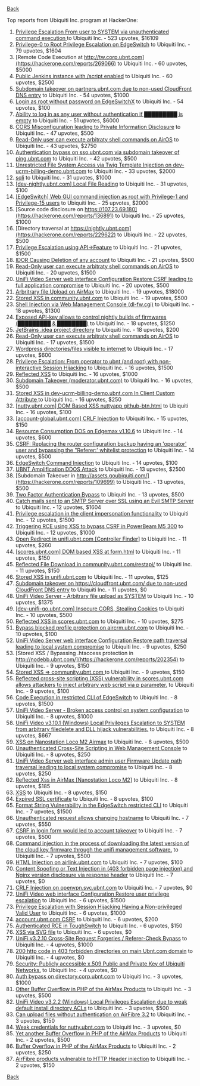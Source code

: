 [Back](../README.md)

Top reports from Ubiquiti Inc. program at HackerOne:

1. [Privilege Escalation From user to SYSTEM via unauthenticated command execution ](https://hackerone.com/reports/544928) to Ubiquiti Inc. - 523 upvotes, $16109
2. [Privilege-0 to Root Privilege Escalation on EdgeSwitch](https://hackerone.com/reports/511025) to Ubiquiti Inc. - 79 upvotes, $1604
3. [Remote Code Execution at http://tw.corp.ubnt.com](https://hackerone.com/reports/269066) to Ubiquiti Inc. - 60 upvotes, $5000
4. [Public Jenkins instance with /script enabled](https://hackerone.com/reports/403402) to Ubiquiti Inc. - 60 upvotes, $2500
5. [Subdomain takeover on partners.ubnt.com due to non-used CloudFront DNS entry](https://hackerone.com/reports/145224) to Ubiquiti Inc. - 54 upvotes, $1000
6. [Login as root without password on EdgeSwitchX](https://hackerone.com/reports/512958) to Ubiquiti Inc. - 54 upvotes, $100
7. [Ability to log in as any user without authentication if █████████ is empty](https://hackerone.com/reports/215053) to Ubiquiti Inc. - 51 upvotes, $6000
8. [CORS Misconfiguration leading to Private Information Disclosure](https://hackerone.com/reports/430249) to Ubiquiti Inc. - 47 upvotes, $500
9. [Read-Only user can execute arbitraty shell commands on AirOS](https://hackerone.com/reports/139398) to Ubiquiti Inc. - 43 upvotes, $2750
10. [Authentication bypass on sso.ubnt.com via subdomain takeover of ping.ubnt.com](https://hackerone.com/reports/172137) to Ubiquiti Inc. - 42 upvotes, $500
11. [Unrestricted File System Access via Twig Template Injection on dev-ucrm-billing-demo.ubnt.com](https://hackerone.com/reports/301406) to Ubiquiti Inc. - 33 upvotes, $2000
12. [sqli](https://hackerone.com/reports/207695) to Ubiquiti Inc. - 31 upvotes, $1000
13. [[dev-nightly.ubnt.com] Local File Reading](https://hackerone.com/reports/260420) to Ubiquiti Inc. - 31 upvotes, $100
14. [[EdgeSwitch] Web GUI command injection as root with Privilege-1 and Privilege-15 users](https://hackerone.com/reports/197958) to Ubiquiti Inc. - 25 upvotes, $2000
15. [Source code disclosure on https://107.23.69.180](https://hackerone.com/reports/136891) to Ubiquiti Inc. - 25 upvotes, $1000
16. [Directory traversal at https://nightly.ubnt.com](https://hackerone.com/reports/229622) to Ubiquiti Inc. - 22 upvotes, $500
17. [Privilege Escalation using API-\>Feature](https://hackerone.com/reports/239719) to Ubiquiti Inc. - 21 upvotes, $1500
18. [IDOR Causing Deletion of any account](https://hackerone.com/reports/156537) to Ubiquiti Inc. - 21 upvotes, $500
19. [Read-Only user can execute arbitraty shell commands on AirOS](https://hackerone.com/reports/128750) to Ubiquiti Inc. - 20 upvotes, $1500
20. [UniFi Video Server web interface Configuration Restore CSRF leading to full application compromise](https://hackerone.com/reports/329749) to Ubiquiti Inc. - 20 upvotes, $500
21. [Arbritrary file Upload on AirMax](https://hackerone.com/reports/73480) to Ubiquiti Inc. - 19 upvotes, $18000
22. [Stored XSS in community.ubnt.com](https://hackerone.com/reports/179164) to Ubiquiti Inc. - 19 upvotes, $500
23. [Shell Injection via Web Management Console (dl-fw.cgi)](https://hackerone.com/reports/121940) to Ubiquiti Inc. - 18 upvotes, $1300
24. [Exposed API-key allows to control nightly builds of firmwares (█████████ & ████████)](https://hackerone.com/reports/179986) to Ubiquiti Inc. - 18 upvotes, $1250
25. [JetBrains .idea project directory](https://hackerone.com/reports/80990) to Ubiquiti Inc. - 18 upvotes, $200
26. [Read-Only user can execute arbitraty shell commands on AirOS](https://hackerone.com/reports/119317) to Ubiquiti Inc. - 17 upvotes, $1500
27. [Wordpress directories/files visible to internet](https://hackerone.com/reports/201984) to Ubiquiti Inc. - 17 upvotes, $600
28. [Privilege Escalation: From operator to ubnt (and root) with non-interactive Session Hijacking](https://hackerone.com/reports/241044) to Ubiquiti Inc. - 16 upvotes, $1500
29. [Reflected XSS](https://hackerone.com/reports/304175) to Ubiquiti Inc. - 16 upvotes, $1000
30. [Subdomain Takeover (moderator.ubnt.com)](https://hackerone.com/reports/181665) to Ubiquiti Inc. - 16 upvotes, $500
31. [Stored XSS in dev-ucrm-billing-demo.ubnt.com In Client Custom Attribute ](https://hackerone.com/reports/275515) to Ubiquiti Inc. - 16 upvotes, $250
32. [[nutty.ubnt.com] DOM Based XSS nuttyapp github-btn.html](https://hackerone.com/reports/200753) to Ubiquiti Inc. - 16 upvotes, $100
33. [[account-global.ubnt.com] CRLF Injection](https://hackerone.com/reports/145128) to Ubiquiti Inc. - 15 upvotes, $150
34. [Resource Consumption DOS on Edgemax v1.10.6](https://hackerone.com/reports/406614) to Ubiquiti Inc. - 14 upvotes, $600
35. [CSRF: Replacing the router configuration backup having an 'operator' user and bypassing the "Referer:' whitelist protection](https://hackerone.com/reports/240098) to Ubiquiti Inc. - 14 upvotes, $500
36. [EdgeSwitch Command Injection](https://hackerone.com/reports/508256) to Ubiquiti Inc. - 14 upvotes, $100
37. [UBNT Amplification DDOS Attack](https://hackerone.com/reports/221625) to Ubiquiti Inc. - 13 upvotes, $2500
38. [Subdomain Takeover in http://assets.goubiquiti.com/](https://hackerone.com/reports/109699) to Ubiquiti Inc. - 13 upvotes, $500
39. [Two Factor Authentication Bypass](https://hackerone.com/reports/350288) to Ubiquiti Inc. - 13 upvotes, $500
40. [Catch mails sent to an SMTP Server over SSL using an Evil SMTP Server](https://hackerone.com/reports/519582) to Ubiquiti Inc. - 12 upvotes, $1604
41. [Privilege escalation in the client impersonation functionality](https://hackerone.com/reports/221454) to Ubiquiti Inc. - 12 upvotes, $1500
42. [Triggering RCE using XSS to bypass CSRF in PowerBeam M5 300](https://hackerone.com/reports/289264) to Ubiquiti Inc. - 12 upvotes, $1000
43. [Open Redirect in unifi.ubnt.com [Controller Finder]](https://hackerone.com/reports/141355) to Ubiquiti Inc. - 11 upvotes, $260
44. [[scores.ubnt.com] DOM based XSS at form.html](https://hackerone.com/reports/158484) to Ubiquiti Inc. - 11 upvotes, $150
45. [Reflected File Download in community.ubnt.com/restapi/](https://hackerone.com/reports/107960) to Ubiquiti Inc. - 11 upvotes, $150
46. [Stored XSS in unifi.ubnt.com](https://hackerone.com/reports/142084) to Ubiquiti Inc. - 11 upvotes, $125
47. [Subdomain takeover on https://cloudfront.ubnt.com/ due to non-used CloudFront DNS entry](https://hackerone.com/reports/210188) to Ubiquiti Inc. - 11 upvotes, $0
48. [UniFi Video Server - Arbitrary file upload as SYSTEM](https://hackerone.com/reports/129641) to Ubiquiti Inc. - 10 upvotes, $1375
49. [[dev-unifi-go.ubnt.com] Insecure CORS, Stealing Cookies](https://hackerone.com/reports/219014) to Ubiquiti Inc. - 10 upvotes, $500
50. [Reflected XSS in scores.ubnt.com](https://hackerone.com/reports/130889) to Ubiquiti Inc. - 10 upvotes, $275
51. [Bypass blocked profile protection on aircrm.ubnt.com](https://hackerone.com/reports/332631) to Ubiquiti Inc. - 10 upvotes, $100
52. [UniFi Video Server web interface Configuration Restore path traversal leading to local system compromise](https://hackerone.com/reports/329770) to Ubiquiti Inc. - 9 upvotes, $250
53. [Stored XSS / Bypassing .htaccess protection in http://nodebb.ubnt.com/](https://hackerone.com/reports/202354) to Ubiquiti Inc. - 9 upvotes, $150
54. [Stored XSS =\> community.ubnt.com ](https://hackerone.com/reports/294048) to Ubiquiti Inc. - 9 upvotes, $150
55. [Reflected cross-site scripting (XSS) vulnerability in scores.ubnt.com allows attackers to inject arbitrary web script via p parameter.](https://hackerone.com/reports/208622) to Ubiquiti Inc. - 9 upvotes, $100
56. [Code Execution in restricted CLI of EdgeSwitch](https://hackerone.com/reports/313245) to Ubiquiti Inc. - 8 upvotes, $1500
57. [UniFi Video Server - Broken access control on system configuration](https://hackerone.com/reports/129698) to Ubiquiti Inc. - 8 upvotes, $1000
58. [UniFi Video v3.10.1 (Windows) Local Privileges Escalation to SYSTEM from arbitrary filedelete and DLL hijack vulnerabilities.](https://hackerone.com/reports/530967) to Ubiquiti Inc. - 8 upvotes, $667
59. [XSS on Nanostation Loco M2 Airmax](https://hackerone.com/reports/158287) to Ubiquiti Inc. - 8 upvotes, $500
60. [Unauthenticated Cross-Site Scripting in Web Management Console](https://hackerone.com/reports/121941) to Ubiquiti Inc. - 8 upvotes, $250
61. [UniFi Video Server web interface admin user Firmware Update path traversal leading to local system compromise](https://hackerone.com/reports/330051) to Ubiquiti Inc. - 8 upvotes, $250
62. [Reflected Xss in AirMax [Nanostation Loco M2]](https://hackerone.com/reports/149287) to Ubiquiti Inc. - 8 upvotes, $185
63. [XSS](https://hackerone.com/reports/219170) to Ubiquiti Inc. - 8 upvotes, $150
64. [Expired SSL certificate](https://hackerone.com/reports/220615) to Ubiquiti Inc. - 8 upvotes, $100
65. [Format String Vulnerability in the EdgeSwitch restricted CLI](https://hackerone.com/reports/311884) to Ubiquiti Inc. - 7 upvotes, $1500
66. [Unauthenticated request allows changing hostname](https://hackerone.com/reports/802079) to Ubiquiti Inc. - 7 upvotes, $550
67. [CSRF in login form would led to account takeover](https://hackerone.com/reports/50703) to Ubiquiti Inc. - 7 upvotes, $500
68. [Command injection in the process of downloading the latest version of the cloud key firmware through the unifi management software.](https://hackerone.com/reports/183458) to Ubiquiti Inc. - 7 upvotes, $500
69. [HTML Injection on airlink.ubnt.com](https://hackerone.com/reports/226783) to Ubiquiti Inc. - 7 upvotes, $100
70. [Content Spoofing or Text Injection in (403 forbidden page injection) and Nginx version disclosure via response header](https://hackerone.com/reports/203391) to Ubiquiti Inc. - 7 upvotes, $0
71. [CRLF Injection on openvpn.svc.ubnt.com](https://hackerone.com/reports/232327) to Ubiquiti Inc. - 7 upvotes, $0
72. [UniFi Video web interface Configuration Restore user privilege escalation](https://hackerone.com/reports/329659) to Ubiquiti Inc. - 6 upvotes, $1500
73. [Privilege Escalation with Session Hijacking Having a Non-privileged Valid User](https://hackerone.com/reports/242407) to Ubiquiti Inc. - 6 upvotes, $1000
74. [account.ubnt.com CSRF](https://hackerone.com/reports/101909) to Ubiquiti Inc. - 6 upvotes, $200
75. [Authenticated RCE in ToughSwitch](https://hackerone.com/reports/273449) to Ubiquiti Inc. - 6 upvotes, $150
76. [XSS via SVG file](https://hackerone.com/reports/212253) to Ubiquiti Inc. - 6 upvotes, $0
77. [UniFi v3.2.10 Cross-Site Request Forgeries / Referer-Check Bypass](https://hackerone.com/reports/52635) to Ubiquiti Inc. - 4 upvotes, $1000
78. [200 http code in 403 forbidden directories on main Ubnt.com domain](https://hackerone.com/reports/220150) to Ubiquiti Inc. - 4 upvotes, $0
79. [Security: Publicly accessible x.509 Public and Private Key of Ubiquiti Networks.](https://hackerone.com/reports/265701) to Ubiquiti Inc. - 4 upvotes, $0
80. [Auth bypass on directory.corp.ubnt.com](https://hackerone.com/reports/116504) to Ubiquiti Inc. - 3 upvotes, $1000
81. [Other Buffer Overflow in PHP of the AirMax Products](https://hackerone.com/reports/74004) to Ubiquiti Inc. - 3 upvotes, $500
82. [UniFi Video v3.2.2 (Windows) Local Privileges Escalation due to weak default install directory ACLs](https://hackerone.com/reports/140793) to Ubiquiti Inc. - 3 upvotes, $500
83. [Can upload files without authentication on AirFibre 3.2](https://hackerone.com/reports/201529) to Ubiquiti Inc. - 3 upvotes, $150
84. [Weak credentials for nutty.ubnt.com](https://hackerone.com/reports/204052) to Ubiquiti Inc. - 3 upvotes, $0
85. [Yet another Buffer Overflow in PHP of the AirMax Products](https://hackerone.com/reports/74025) to Ubiquiti Inc. - 2 upvotes, $500
86. [Buffer Overflow in PHP of the AirMax Products](https://hackerone.com/reports/73491) to Ubiquiti Inc. - 2 upvotes, $250
87. [AirFibre products vulnerable to HTTP Header injection](https://hackerone.com/reports/203673) to Ubiquiti Inc. - 2 upvotes, $150


[Back](../README.md)